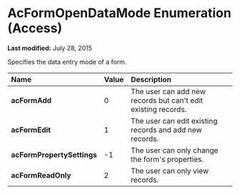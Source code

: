 
# AcFormOpenDataMode Enumeration (Access)

 **Last modified:** July 28, 2015

Specifies the data entry mode of a form.


|**Name**|**Value**|**Description**|
|:-----|:-----|:-----|
| **acFormAdd**|0|The user can add new records but can't edit existing records.|
| **acFormEdit**|1|The user can edit existing records and add new records.|
| **acFormPropertySettings**|-1|The user can only change the form's properties.|
| **acFormReadOnly**|2|The user can only view records.|
